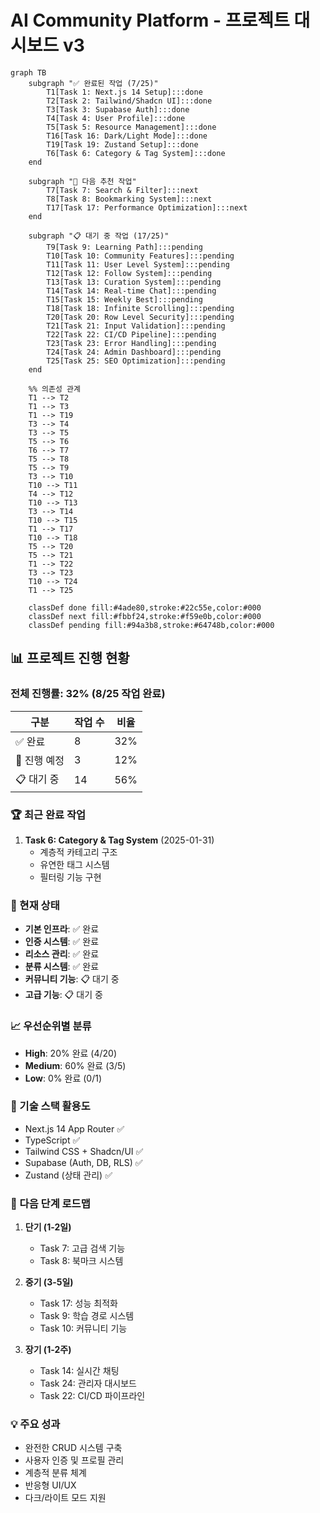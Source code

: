 # AI Community Platform - 프로젝트 대시보드 v3

```mermaid
graph TB
    subgraph "✅ 완료된 작업 (7/25)"
        T1[Task 1: Next.js 14 Setup]:::done
        T2[Task 2: Tailwind/Shadcn UI]:::done
        T3[Task 3: Supabase Auth]:::done
        T4[Task 4: User Profile]:::done
        T5[Task 5: Resource Management]:::done
        T16[Task 16: Dark/Light Mode]:::done
        T19[Task 19: Zustand Setup]:::done
        T6[Task 6: Category & Tag System]:::done
    end

    subgraph "🚀 다음 추천 작업"
        T7[Task 7: Search & Filter]:::next
        T8[Task 8: Bookmarking System]:::next
        T17[Task 17: Performance Optimization]:::next
    end

    subgraph "📋 대기 중 작업 (17/25)"
        T9[Task 9: Learning Path]:::pending
        T10[Task 10: Community Features]:::pending
        T11[Task 11: User Level System]:::pending
        T12[Task 12: Follow System]:::pending
        T13[Task 13: Curation System]:::pending
        T14[Task 14: Real-time Chat]:::pending
        T15[Task 15: Weekly Best]:::pending
        T18[Task 18: Infinite Scrolling]:::pending
        T20[Task 20: Row Level Security]:::pending
        T21[Task 21: Input Validation]:::pending
        T22[Task 22: CI/CD Pipeline]:::pending
        T23[Task 23: Error Handling]:::pending
        T24[Task 24: Admin Dashboard]:::pending
        T25[Task 25: SEO Optimization]:::pending
    end

    %% 의존성 관계
    T1 --> T2
    T1 --> T3
    T1 --> T19
    T3 --> T4
    T3 --> T5
    T5 --> T6
    T6 --> T7
    T5 --> T8
    T5 --> T9
    T3 --> T10
    T10 --> T11
    T4 --> T12
    T10 --> T13
    T3 --> T14
    T10 --> T15
    T1 --> T17
    T10 --> T18
    T5 --> T20
    T5 --> T21
    T1 --> T22
    T3 --> T23
    T10 --> T24
    T1 --> T25

    classDef done fill:#4ade80,stroke:#22c55e,color:#000
    classDef next fill:#fbbf24,stroke:#f59e0b,color:#000
    classDef pending fill:#94a3b8,stroke:#64748b,color:#000
```

## 📊 프로젝트 진행 현황

### 전체 진행률: 32% (8/25 작업 완료)

| 구분 | 작업 수 | 비율 |
|------|---------|------|
| ✅ 완료 | 8 | 32% |
| 🚀 진행 예정 | 3 | 12% |
| 📋 대기 중 | 14 | 56% |

### 🏆 최근 완료 작업
1. **Task 6: Category & Tag System** (2025-01-31)
   - 계층적 카테고리 구조
   - 유연한 태그 시스템
   - 필터링 기능 구현

### 🎯 현재 상태
- **기본 인프라**: ✅ 완료
- **인증 시스템**: ✅ 완료
- **리소스 관리**: ✅ 완료
- **분류 시스템**: ✅ 완료
- **커뮤니티 기능**: 📋 대기 중
- **고급 기능**: 📋 대기 중

### 📈 우선순위별 분류
- **High**: 20% 완료 (4/20)
- **Medium**: 60% 완료 (3/5)
- **Low**: 0% 완료 (0/1)

### 🔧 기술 스택 활용도
- Next.js 14 App Router ✅
- TypeScript ✅
- Tailwind CSS + Shadcn/UI ✅
- Supabase (Auth, DB, RLS) ✅
- Zustand (상태 관리) ✅

### 📅 다음 단계 로드맵
1. **단기 (1-2일)**
   - Task 7: 고급 검색 기능
   - Task 8: 북마크 시스템
   
2. **중기 (3-5일)**
   - Task 17: 성능 최적화
   - Task 9: 학습 경로 시스템
   - Task 10: 커뮤니티 기능

3. **장기 (1-2주)**
   - Task 14: 실시간 채팅
   - Task 24: 관리자 대시보드
   - Task 22: CI/CD 파이프라인

### 💡 주요 성과
- 완전한 CRUD 시스템 구축
- 사용자 인증 및 프로필 관리
- 계층적 분류 체계
- 반응형 UI/UX
- 다크/라이트 모드 지원
